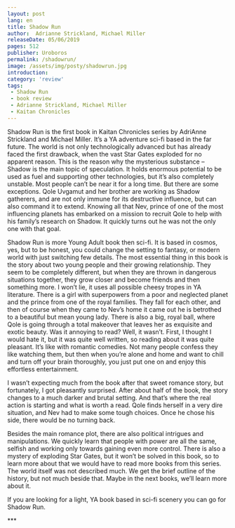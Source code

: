 ```yaml
---
layout: post
lang: en
title: Shadow Run
author:  Adrianne Strickland, Michael Miller
releaseDate: 05/06/2019
pages: 512
publisher: Uroboros
permalink: /shadowrun/
image: /assets/img/posty/shadowrun.jpg
introduction:
category: 'review'
tags:
 - Shadow Run
 - book review
 - Adrianne Strickland, Michael Miller
 - Kaitan Chronicles
---
```


  Shadow Run is the first book in Kaitan Chronicles series by AdriAnne Strickland and Michael Miller. It’s a YA adventure sci-fi based in the far future. The world is not only technologically advanced but has already faced the first drawback, when the vast Star Gates exploded for no apparent reason. This is the reason why the mysterious substance – Shadow is the main topic of speculation. It holds enormous potential to be used as fuel and supporting other technologies, but it’s also completely unstable. Most people can’t be near it for a long time. But there are some exceptions. Qole Uvgamut and her brother are working as Shadow gatherers, and are not only immune for its destructive influence, but can also command it to extend. Knowing all that Nev, prince of one of the most influencing planets has embarked on a mission to recruit Qole to help with his family’s research on Shadow. It quickly turns out he was not the only one with that goal.

  Shadow Run is more Young Adult book then sci-fi. It is based in cosmos, yes, but to be honest, you could change the setting to fantasy, or modern world with just switching few details. The most essential thing in this book is the story about two young people and their growing relationship. They seem to be completely different, but when they are thrown in dangerous situations together, they grow closer and become friends and then something more. I won’t lie, it uses all possible cheesy tropes in YA literature. There is a girl with superpowers from a poor and neglected planet and the prince from one of the royal families. They fall for each other, and then of course when they came to Nev’s home it came out he is betrothed to a beautiful but mean young lady. There is also a big, royal ball, where Qole is going through a total makeover that leaves her as exquisite and exotic beauty. Was it annoying to read? Well, it wasn’t. First, I thought I would hate it, but it was quite well written, so reading about it was quite pleasant. It’s like with romantic comedies. Not many people confess they like watching them, but then when you’re alone and home and want to chill and turn off your brain thoroughly, you just put one on and enjoy this effortless entertainment.

  I wasn’t expecting much from the book after that sweet romance story, but fortunately, I got pleasantly surprised. After about half of the book, the story changes to a much darker and brutal setting. And that’s where the real action is starting and what is worth a read. Qole finds herself in a very dire situation, and Nev had to make some tough choices. Once he chose his side, there would be no turning back.

  Besides the main romance plot, there are also political intrigues and manipulations. We quickly learn that people with power are all the same, selfish and working only towards gaining even more control. There is also a mystery of exploding Star Gates, but it won’t be solved in this book, so to learn more about that we would have to read more books from this series. The world itself was not described much. We get the brief outline of the history, but not much beside that. Maybe in the next books, we’ll learn more about it.

  If you are looking for a light, YA book based in sci-fi scenery you can go for Shadow Run. 

  \*\*\*
